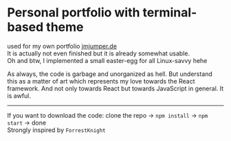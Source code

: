 # Personal portfolio with terminal-based theme

used for my own portfolio <a href='http://jmjumper.de'>jmjumper.de</a> <br />
It is actually not even finished but it is already somewhat usable. <br />
Oh and btw, I implemented a small easter-egg for all Linux-savvy hehe<br />

As always, the code is garbage and unorganized as hell. But understand this as a matter of art which represents my love towards the React framework. And not only towards React but towards JavaScript in general. It is awful. 

---
If you want to download the code: clone the repo -> ```npm install``` -> ```npm start``` -> done <br /> 
Strongly inspired by ```ForrestKnight```
